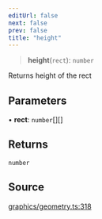 ```yaml
---
editUrl: false
next: false
prev: false
title: "height"
---
```


> **height**(`rect`): `number`

Returns height of the rect

## Parameters

• **rect**: `number`[][]

## Returns

`number`

## Source

[graphics/geometry.ts:318](https://github.com/dgmjs/dgmjs/blob/main/packages/core/src/graphics/geometry.ts#L318)
